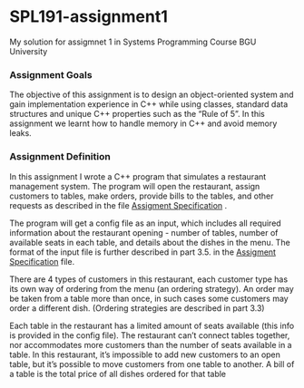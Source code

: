 # SPL191-assignment1
My solution for assigmnet 1 in Systems Programming Course BGU University

### Assignment	Goals
The objective of this assignment is to design an object-oriented system and gain
implementation experience in C++ while using classes, standard data structures and unique
C++ properties such as the “Rule of 5”. In this assignment we learnt how to handle memory in C++ and avoid
memory leaks. 

### Assignment	Definition
In this assignment I wrote a C++ program that simulates a restaurant management
system. The program will open the restaurant, assign customers to tables, make orders,
provide bills to the tables, and other requests as described in the file [Assigment Specification](https://github.com/shaniklein/SPL191-assignment1/blob/main/Assignment%20Specifications.pdf)
.

The program will get a config file as an input, which includes all required information about the
restaurant opening - number of tables, number of available seats in each table, and details
about the dishes in the menu. The format of the input file is further described in part 3.5. in the  [Assigment Specification](https://github.com/shaniklein/SPL191-assignment1/blob/main/Assignment%20Specifications.pdf) file. 

There are 4 types of customers in this restaurant, each customer type has its own way of
ordering from the menu (an ordering strategy). An order may be taken from a table more than
once, in such cases some customers may order a different dish. (Ordering strategies are
described in part 3.3)

Each table in the restaurant has a limited amount of seats available (this info is provided in the
config file). The restaurant can’t connect tables together, nor accommodates more customers
than the number of seats available in a table. In this restaurant, it’s impossible to add new
customers to an open table, but it’s possible to move customers from one table to another.
A bill of a table is the total price of all dishes ordered for that table 

